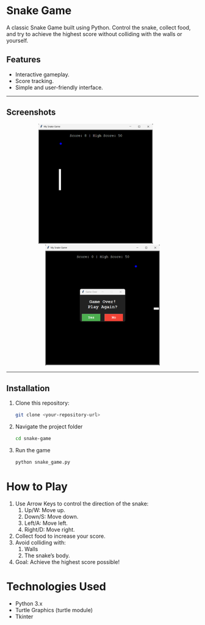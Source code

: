 # Snake Game 

A classic Snake Game built using Python. Control the snake, collect food, and try to achieve the highest score without colliding with the walls or yourself.

## Features
- Interactive gameplay.
- Score tracking.
- Simple and user-friendly interface.

---

## Screenshots

<p align="center">
  <img src="game_view.png" alt="Game View" width="300">
  &nbsp;&nbsp;&nbsp;&nbsp;&nbsp;&nbsp;&nbsp;&nbsp;
  <img src="game_over.png" alt="Game Over" width="300">
</p>

---

## Installation
1. Clone this repository:
   ```bash
   git clone <your-repository-url>
2. Navigate the project folder
   ```bash
   cd snake-game
3. Run the game
   ```bash
   python snake_game.py
   
# How to Play
1. Use Arrow Keys to control the direction of the snake:
   1. Up/W: Move up.
   2. Down/S: Move down.
   3. Left/A: Move left.
   4. Right/D: Move right.
2. Collect food to increase your score.
3. Avoid colliding with:
   1. Walls
   2. The snake’s body.
4. Goal: Achieve the highest score possible!

# Technologies Used
- Python 3.x
- Turtle Graphics (turtle module)
- Tkinter


